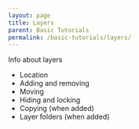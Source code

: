 ```yaml
---
layout: page
title: Layers
parent: Basic Tutorials
permalink: /basic-tutorials/layers/
---
```


Info about layers

- Location
- Adding and removing
- Moving
- Hiding and locking
- Copying (when added)
- Layer folders (when added)